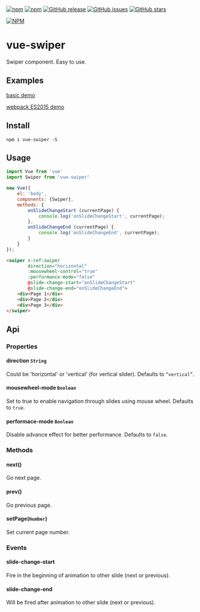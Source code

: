 [![npm](https://img.shields.io/npm/l/vue-swiper.svg?maxAge=2592000)](https://raw.githubusercontent.com/weilao/vue-swiper/master/LICENSE)
[![npm](https://img.shields.io/npm/v/vue-swiper.svg?maxAge=2592000)](https://www.npmjs.com/package/vue-swiper)
[![GitHub release](https://img.shields.io/github/release/weilao/vue-swiper.svg?maxAge=2592000)](https://github.com/weilao/vue-swiper/releases)
[![GitHub issues](https://img.shields.io/github/issues/weilao/vue-swiper.svg?maxAge=2592000)](https://github.com/weilao/vue-swiper/issues)
[![GitHub stars](https://img.shields.io/github/stars/weilao/vue-swiper.svg?style=social&label=Star&maxAge=2592000)]() 

[![NPM](https://nodei.co/npm/vue-swiper.png?downloads=true&downloadRank=true)](https://nodei.co/npm/vue-swiper/)

# vue-swiper
Swiper component. Easy to use.

## Examples
[basic demo](http://weilao.github.io/vue-swiper/demo)

[webpack ES2015 demo](http://www.webpackbin.com/4kbKGs97b)

## Install
```
npm i vue-swiper -S
```

## Usage

```js
import Vue from 'vue'
import Swiper from 'vue-swiper'

new Vue({
    el: 'body',
    components: {Swiper},
    methods: {
        onSlideChangeStart (currentPage) {
            console.log('onSlideChangeStart', currentPage);
        },
        onSlideChangeEnd (currentPage) {
            console.log('onSlideChangeEnd', currentPage);
        }
    }
});
```

```html
<swiper v-ref:swiper
        direction="horizontal"
        :mousewheel-control="true"
        :performance-mode="false"
        @slide-change-start="onSlideChangeStart"
        @slide-change-end="onSlideChangeEnd">
    <div>Page 1</div>
    <div>Page 2</div>
    <div>Page 3</div>
</swiper>
```

## Api
### Properties

#### direction `String`	
Could be 'horizontal' or 'vertical' (for vertical slider). Defaults to `“vertical”`.

#### mousewheel-mode `Boolean`	
Set to true to enable navigation through slides using mouse wheel. Defaults to `true`.

#### performace-mode `Boolean`
Disable advance effect for better performance. Defaults to `false`.

### Methods
#### next()
Go next page.

#### prev()
Go previous page.

#### setPage(`Number`)
Set current page number.

### Events
#### slide-change-start
Fire in the beginning of animation to other slide (next or previous).
 
#### slide-change-end
Will be fired after animation to other slide (next or previous).
